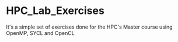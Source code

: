 # HPC_Lab_Exercises
It's a simple set of exercises done for the HPC's Master course using OpenMP, SYCL and OpenCL
